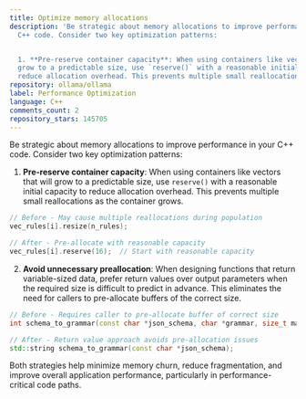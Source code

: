 ```yaml
---
title: Optimize memory allocations
description: 'Be strategic about memory allocations to improve performance in your
  C++ code. Consider two key optimization patterns:


  1. **Pre-reserve container capacity**: When using containers like vectors that will
  grow to a predictable size, use `reserve()` with a reasonable initial capacity to
  reduce allocation overhead. This prevents multiple small reallocations as...'
repository: ollama/ollama
label: Performance Optimization
language: C++
comments_count: 2
repository_stars: 145705
---
```


Be strategic about memory allocations to improve performance in your C++ code. Consider two key optimization patterns:

1. **Pre-reserve container capacity**: When using containers like vectors that will grow to a predictable size, use `reserve()` with a reasonable initial capacity to reduce allocation overhead. This prevents multiple small reallocations as the container grows.

```cpp
// Before - May cause multiple reallocations during population
vec_rules[i].resize(n_rules);  

// After - Pre-allocate with reasonable capacity
vec_rules[i].reserve(16);  // Start with reasonable capacity
```

2. **Avoid unnecessary preallocation**: When designing functions that return variable-sized data, prefer return values over output parameters when the required size is difficult to predict in advance. This eliminates the need for callers to pre-allocate buffers of the correct size.

```cpp
// Before - Requires caller to pre-allocate buffer of correct size
int schema_to_grammar(const char *json_schema, char *grammar, size_t max_len);

// After - Return value approach avoids pre-allocation issues
std::string schema_to_grammar(const char *json_schema);
```

Both strategies help minimize memory churn, reduce fragmentation, and improve overall application performance, particularly in performance-critical code paths.